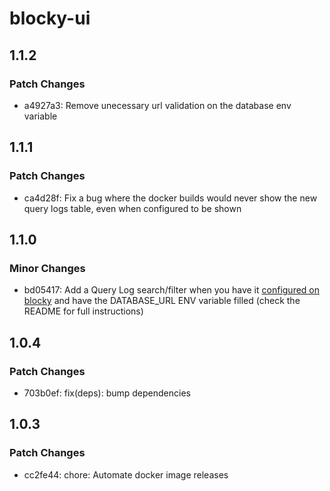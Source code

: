 # blocky-ui

## 1.1.2

### Patch Changes

- a4927a3: Remove unecessary url validation on the database env variable

## 1.1.1

### Patch Changes

- ca4d28f: Fix a bug where the docker builds would never show the new query logs table, even when configured to be shown

## 1.1.0

### Minor Changes

- bd05417: Add a Query Log search/filter when you have it [configured on blocky](https://0xerr0r.github.io/blocky/latest/configuration/#query-logging) and have the DATABASE_URL ENV variable filled (check the README for full instructions)

## 1.0.4

### Patch Changes

- 703b0ef: fix(deps): bump dependencies

## 1.0.3

### Patch Changes

- cc2fe44: chore: Automate docker image releases
